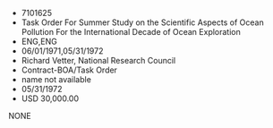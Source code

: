 * 7101625
* Task Order For Summer Study on the Scientific Aspects of    Ocean Pollution For the International Decade of Ocean       Exploration
* ENG,ENG
* 06/01/1971,05/31/1972
* Richard Vetter, National Research Council
* Contract-BOA/Task Order
*   name not available
* 05/31/1972
* USD 30,000.00

NONE